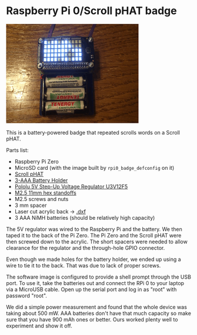 # Raspberry Pi 0/Scroll pHAT badge

![Video](demo.gif)

This is a battery-powered badge that repeated scrolls words on a Scroll pHAT.

Parts list:
* Raspberry Pi Zero
* MicroSD card (with the image built by `rpi0_badge_defconfig` on it)
* [Scroll pHAT](https://shop.pimoroni.com/products/scroll-phat)
* [3-AAA Battery Holder](https://www.pololu.com/product/1144)
* [Pololu 5V Step-Up Voltage Regulator U3V12F5](https://www.pololu.com/product/2115)
* [M2.5 11mm hex standoffs](https://www.pololu.com/product/1952)
* M2.5 screws and nuts
* 3 mm spacer
* Laser cut acrylic back -> [.dxf](scroll-badge.dxf)
* 3 AAA NiMH batteries (should be relatively high capacity)

The 5V regulator was wired to the Raspberry Pi and the battery. We then taped it to
the back of the Pi Zero. The Pi Zero and the Scroll pHAT were then screwed down
to the acrylic. The short spacers were needed to allow clearance for the
regulator and the through-hole GPIO connector.

Even though we made holes for the battery holder, we ended up using a wire to
tie it to the back. That was due to lack of proper screws.

The software image is configured to provide a shell prompt through the USB port.
To use it, take the batteries out and connect the RPi 0 to your laptop via a
MicroUSB cable. Open up the serial port and log in as "root" with password
"root".

We did a simple power measurement and found that the whole device was taking
about 500 mW. AAA batteries don't have that much capacity so make sure that you
have 900 mAh ones or better. Ours worked plenty well to experiment and show it
off.

